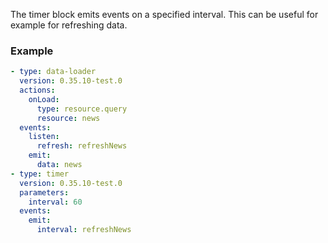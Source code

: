 The timer block emits events on a specified interval. This can be useful for example for refreshing
data.

### Example

```yaml
- type: data-loader
  version: 0.35.10-test.0
  actions:
    onLoad:
      type: resource.query
      resource: news
  events:
    listen:
      refresh: refreshNews
    emit:
      data: news
- type: timer
  version: 0.35.10-test.0
  parameters:
    interval: 60
  events:
    emit:
      interval: refreshNews
```

